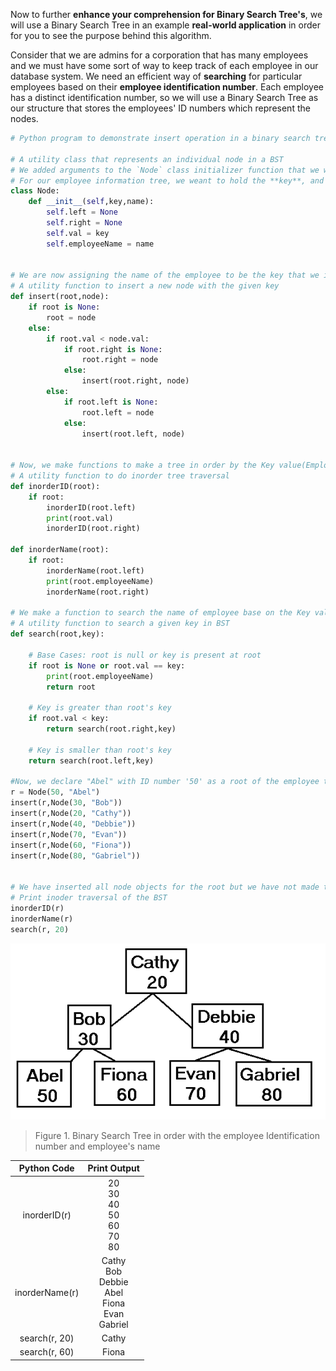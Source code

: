 <!--title={Real Life Application of Binary Search Tree}-->

<!--badges={Algorithms:10,Python:10}-->

<!--concepts={Binary Search Trees}-->

Now to further **enhance your comprehension for Binary Search Tree's**, we will use a Binary Search Tree in an example **real-world application** in order for you to see the purpose behind this algorithm.

Consider that we are admins for a corporation that has many employees and we must have some sort of way to keep track of each employee in our database system. We need an efficient way of **searching** for particular employees based on their **employee identification number**. Each employee has a distinct identification number, so we will use a Binary Search Tree as our structure that stores the employees' ID numbers which represent the nodes. 

```python
# Python program to demonstrate insert operation in a binary search tree  
  
# A utility class that represents an individual node in a BST 
# We added arguments to the `Node` class initializer function that we will use to let us store the important data we want to store about each employee's ID number(Key) and name.
# For our employee information tree, we weant to hold the **key**, and **name** for each employee of the company.Therefore, we must slightly modify our 'Node' class to allow us to encompass that data.
class Node: 
    def __init__(self,key,name): 
        self.left = None
        self.right = None
        self.val = key
        self.employeeName = name

               
# We are now assigning the name of the employee to be the key that we identify each node as, which is an implementation choice. You could really use any data aspect as the key for each employee. It is just what we will use to identify a certain node.
# A utility function to insert a new node with the given key 
def insert(root,node): 
    if root is None: 
        root = node 
    else: 
        if root.val < node.val: 
            if root.right is None: 
                root.right = node 
            else: 
                insert(root.right, node) 
        else: 
            if root.left is None: 
                root.left = node 
            else: 
                insert(root.left, node) 
  

# Now, we make functions to make a tree in order by the Key value(Employee ID) or the name of employee base on the insert function we produced above. 
# A utility function to do inorder tree traversal 
def inorderID(root): 
    if root: 
        inorderID(root.left) 
        print(root.val) 
        inorderID(root.right)
        
def inorderName(root):
    if root:
        inorderName(root.left)
        print(root.employeeName)
        inorderName(root.right)

# We make a function to search the name of employee base on the Key value(Employee ID).   
# A utility function to search a given key in BST 
def search(root,key): 
      
    # Base Cases: root is null or key is present at root 
    if root is None or root.val == key: 
        print(root.employeeName)
        return root 
  
    # Key is greater than root's key 
    if root.val < key: 
        return search(root.right,key) 
    
    # Key is smaller than root's key 
    return search(root.left,key) 
    
#Now, we declare "Abel" with ID number '50' as a root of the employee tree. Also, there are 6 more employees with different ID numbers. We insert 6 employees under the root node of 'Abel' by using 'insert' function.
r = Node(50, "Abel") 
insert(r,Node(30, "Bob")) 
insert(r,Node(20, "Cathy")) 
insert(r,Node(40, "Debbie")) 
insert(r,Node(70, "Evan")) 
insert(r,Node(60, "Fiona")) 
insert(r,Node(80, "Gabriel")) 


# We have inserted all node objects for the root but we have not made them in order by employee ID or employee name. To do so, we use inorderID or inorderName function. Also, we can search the employee name by the key value(employee ID).
# Print inoder traversal of the BST 
inorderID(r)
inorderName(r)
search(r, 20)
```

<img src="../images/9-1.png" style="zoom:110%;" />

> Figure 1. Binary Search Tree in order with the employee Identification number and employee's name

|  Python Code   |                         Print Output                         |
| :------------: | :----------------------------------------------------------: |
|  inorderID(r)  |      20<br />30<br />40<br />50<br />60<br />70<br />80      |
| inorderName(r) | Cathy<br />Bob<br />Debbie<br />Abel<br />Fiona<br />Evan<br />Gabriel |
| search(r, 20)  |                            Cathy                             |
| search(r, 60)  |                            Fiona                             |

